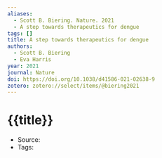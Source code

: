 ```yaml
---
aliases:
  - Scott B. Biering. Nature. 2021
  - A step towards therapeutics for dengue
tags: []
title: A step towards therapeutics for dengue
authors:
  - Scott B. Biering
  - Eva Harris
year: 2021
journal: Nature
doi: https://doi.org/10.1038/d41586-021-02638-9
zotero: zotero://select/items/@biering2021
---
```

<!-- START_TEMPLATE -->
# {{title}}

- Source:
- Tags: 
<!-- END_TEMPLATE -->